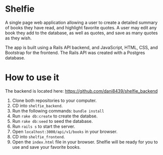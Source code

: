# Shelfie

A single page web application allowing a user to create a detailed summary of books they have read, and highlight favorite quotes. A user may edit any book they add to the database, as well as quotes, and save as many quotes as they wish. 

The app is built using a Rails API backend, and JavaScript, HTML, CSS, and Bootstrap for the frontend. The Rails API was created with a Postgres database.

# How to use it
The backend is located here: https://github.com/dani8439/shelfie_backend

1. Clone both repositories to your computer.
2. CD into `shelfie_backend`.
3. Run the following commands: `bundle install`
4. Run `rake db:create` to create the databse.
5. Run `rake db:seed` to seed the database.
6. Run `rails s` to start the server.
7. Open `localhost:3000/api/v1/books` in your browser.
8. CD into `shelfie_frontend`.
9. Open the `index.html` file in your browser. Shelfie will be ready for you to use and save your favorite books. 
